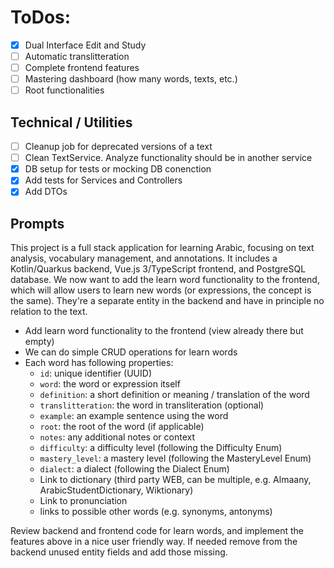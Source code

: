 # ToDos:

* [x] Dual Interface Edit and Study
* [ ] Automatic translitteration
* [ ] Complete frontend features
* [ ] Mastering dashboard (how many words, texts, etc.)
* [ ] Root functionalities

## Technical / Utilities

* [ ] Cleanup job for deprecated versions of a text
* [ ] Clean TextService. Analyze functionality should be in another service
* [x] DB setup for tests or mocking DB conenction
* [x] Add tests for Services and Controllers
* [x] Add DTOs

## Prompts

This project is a full stack application for learning Arabic, focusing on text analysis, vocabulary management, and annotations. 
It includes a Kotlin/Quarkus backend, Vue.js 3/TypeScript frontend, and PostgreSQL database.
We now want to add the learn word functionality to the frontend, which will allow users to learn new words (or expressions, the concept is the same).
They're a separate entity in the backend and have in principle no relation to the text. 
* Add learn word functionality to the frontend (view already there but empty)
* We can do simple CRUD operations for learn words
* Each word has following properties:
    - `id`: unique identifier (UUID)
    - `word`: the word or expression itself
    - `definition`: a short definition or meaning / translation of the word
    - `translitteration`: the word in transliteration (optional)
    - `example`: an example sentence using the word
    - `root`: the root of the word (if applicable)
    - `notes`: any additional notes or context
    - `difficulty`: a difficulty level (following the Difficulty Enum)
    - `mastery_level`: a mastery level (following the MasteryLevel Enum)
    - `dialect`: a dialect (following the Dialect Enum)
    - Link to dictionary (third party WEB, can be multiple, e.g. Almaany, ArabicStudentDictionary, Wiktionary)
    - Link to pronunciation
    - links to possible other words (e.g. synonyms, antonyms)

Review backend and frontend code for learn words, and implement the features above in a nice user friendly way.
If needed remove from the backend unused entity fields and add those missing. 
